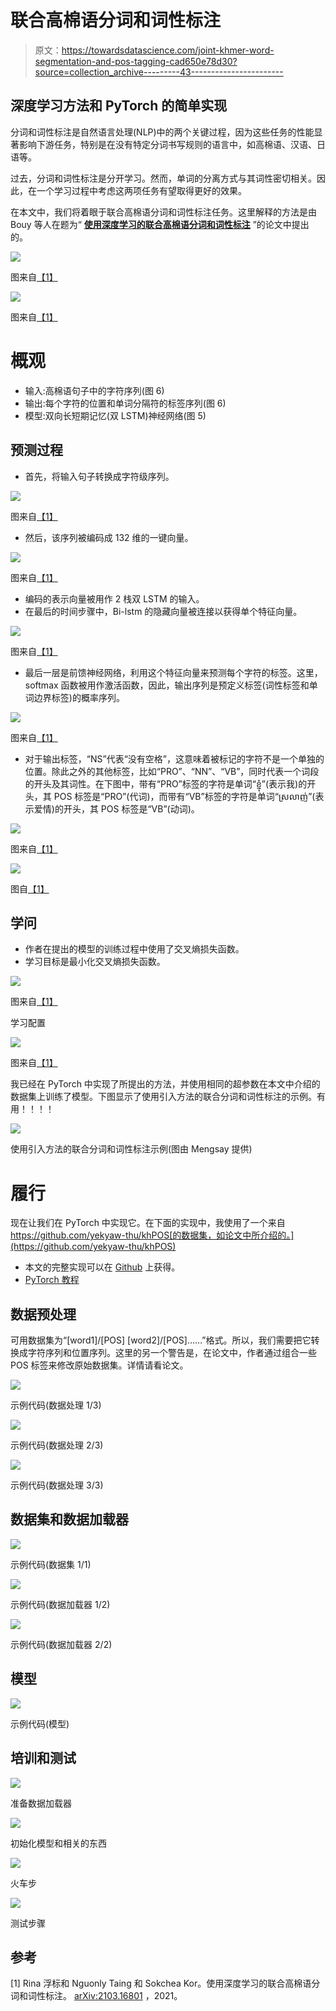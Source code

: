 # 联合高棉语分词和词性标注

> 原文：<https://towardsdatascience.com/joint-khmer-word-segmentation-and-pos-tagging-cad650e78d30?source=collection_archive---------43----------------------->

## 深度学习方法和 PyTorch 的简单实现

分词和词性标注是自然语言处理(NLP)中的两个关键过程，因为这些任务的性能显著影响下游任务，特别是在没有特定分词书写规则的语言中，如高棉语、汉语、日语等。

过去，分词和词性标注是分开学习。然而，单词的分离方式与其词性密切相关。因此，在一个学习过程中考虑这两项任务有望取得更好的效果。

在本文中，我们将着眼于联合高棉语分词和词性标注任务。这里解释的方法是由 Bouy 等人在题为“ [**使用深度学习的联合高棉语分词和词性标注**](https://arxiv.org/abs/2103.16801) ”的论文中提出的。

![](img/d804eb15698a38ee5af2f3e3e68e842c.png)

图来自[【1】](https://arxiv.org/pdf/2103.16801.pdf)

![](img/d2feec8ccac55ef38fb1bd4f60ef54ea.png)

图来自[【1】](https://arxiv.org/pdf/2103.16801.pdf)

# 概观

*   输入:高棉语句子中的字符序列(图 6)
*   输出:每个字符的位置和单词分隔符的标签序列(图 6)
*   模型:双向长短期记忆(双 LSTM)神经网络(图 5)

## 预测过程

*   首先，将输入句子转换成字符级序列。

![](img/9030c891873dc6270f2b7dac4bb08a28.png)

图来自[【1】](https://arxiv.org/pdf/2103.16801.pdf)

*   然后，该序列被编码成 132 维的一键向量。

![](img/9a8c8d6b8c71b8a042bf7571e7a81248.png)

图来自[【1】](https://arxiv.org/pdf/2103.16801.pdf)

*   编码的表示向量被用作 2 栈双 LSTM 的输入。
*   在最后的时间步骤中，Bi-lstm 的隐藏向量被连接以获得单个特征向量。

![](img/f89df7e195fbad528a9ac21f0c2d63d0.png)

图来自[【1】](https://arxiv.org/pdf/2103.16801.pdf)

*   最后一层是前馈神经网络，利用这个特征向量来预测每个字符的标签。这里，softmax 函数被用作激活函数，因此，输出序列是预定义标签(词性标签和单词边界标签)的概率序列。

![](img/aee717f3f6ed6e120517b9f863fb5360.png)

图来自[【1】](https://arxiv.org/pdf/2103.16801.pdf)

*   对于输出标签，“NS”代表“没有空格”，这意味着被标记的字符不是一个单独的位置。除此之外的其他标签，比如“PRO”、“NN”、“VB”，同时代表一个词段的开头及其词性。在下图中，带有“PRO”标签的字符是单词“ខ្ញុំ”(表示我)的开头，其 POS 标签是“PRO”(代词)，而带有“VB”标签的字符是单词“ស្រលាញ់”(表示爱情)的开头，其 POS 标签是“VB”(动词)。

![](img/4a9bc129c5220b274950c1ea0a3311c8.png)

图来自[【1】](https://arxiv.org/pdf/2103.16801.pdf)

![](img/7c83012543dccff2dd5ad764fc989fec.png)

图自[【1】](https://arxiv.org/pdf/2103.16801.pdf)

## 学问

*   作者在提出的模型的训练过程中使用了交叉熵损失函数。
*   学习目标是最小化交叉熵损失函数。

![](img/1b6e18e283c1a4cbe3f68a1b16aa9cc2.png)

图来自[【1】](https://arxiv.org/pdf/2103.16801.pdf)

学习配置

![](img/65243638da8ba8784610c018cabaeee0.png)

图来自[【1】](https://arxiv.org/pdf/2103.16801.pdf)

我已经在 PyTorch 中实现了所提出的方法，并使用相同的超参数在本文中介绍的数据集上训练了模型。下图显示了使用引入方法的联合分词和词性标注的示例。有用！！！！

![](img/85b60b4de36593c825306ad72de32a11.png)

使用引入方法的联合分词和词性标注示例(图由 Mengsay 提供)

# 履行

现在让我们在 PyTorch 中实现它。在下面的实现中，我使用了一个来自 https://github.com/yekyaw-thu/khPOS[的数据集，如论文中所介绍的。](https://github.com/yekyaw-thu/khPOS)

*   本文的完整实现可以在 [Github](https://github.com/loem-ms/KhmerNLP/tree/main/JointKhmerSegmentationPOSTagging) 上获得。
*   [PyTorch 教程](https://pytorch.org/tutorials/)

## 数据预处理

可用数据集为“[word1]/[POS] [word2]/[POS]……”格式。所以，我们需要把它转换成字符序列和位置序列。这里的另一个警告是，在论文中，作者通过组合一些 POS 标签来修改原始数据集。详情请看论文。

![](img/a1151efcf441335c18792cc64fea6c74.png)

示例代码(数据处理 1/3)

![](img/32a04f2aef9a5dbe7fbfebd78117470a.png)

示例代码(数据处理 2/3)

![](img/e77d3c6b096343656445ceaf638d2d33.png)

示例代码(数据处理 3/3)

## 数据集和数据加载器

![](img/f6dec27803c8414f71ce16b4cc464bd8.png)

示例代码(数据集 1/1)

![](img/60455c041aba52c5db704cf04435bf6e.png)

示例代码(数据加载器 1/2)

![](img/ab80c9730ca43601b6f90d942889e2e8.png)

示例代码(数据加载器 2/2)

## 模型

![](img/7e1cf559895b1fb0d9d5bbf3e63b3698.png)

示例代码(模型)

## 培训和测试

![](img/8a28e8ff7db88c018eed23c2e7f0f551.png)

准备数据加载器

![](img/09f6c8fe11859adb21f2a334caca98ce.png)

初始化模型和相关的东西

![](img/348ba207905c5a49b4c175c4ac57baa9.png)

火车步

![](img/2c6bd7fe8340a6895d32c2a204233bfb.png)

测试步骤

## 参考

[1] Rina 浮标和 Nguonly Taing 和 Sokchea Kor。使用深度学习的联合高棉语分词和词性标注。 [arXiv:2103.16801](https://arxiv.org/abs/2103.16801) ，2021。